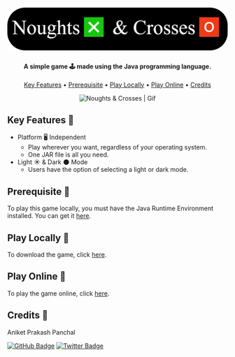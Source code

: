 <h1 align="center">
  <br>
  <img src="https://github.com/itsanikethere/noughts-and-crosses/blob/master/assets/banner.png" alt="Noughts & Crosses | Banner" width="790"></a>
  <br>
</h1>

<h4 align="center">A simple game 🕹️ made using the Java programming language.</h4>

<p align="center">
  <a href="#key-features-">Key Features</a> •
  <a href="#prerequisite-">Prerequisite</a> •
  <a href="#play-locally-">Play Locally</a> •
  <a href="#play-online-">Play Online</a> •
  <a href="#credits-">Credits</a>
</p>

<p align="center">
  <img src="https://github.com/itsanikethere/noughts-and-crosses/blob/master/assets/game.gif" alt="Noughts & Crosses | Gif" width="500">
</p>

## Key Features 🔸

* Platform 🖥️ Independent
  - Play wherever you want, regardless of your operating system.
  - One JAR file is all you need.
* Light ☀️ & Dark 🌑 Mode
  - Users have the option of selecting a light or dark mode.

## Prerequisite 🔸

To play this game locally, you must have the Java Runtime Environment installed. You can get it [here](https://www.java.com/en/download/).

## Play Locally 🔸

To download the game, click [here](https://github.com/itsanikethere/noughts-and-crosses/releases/).

## Play Online 🔸

To play the game online, click [here](https://replit.com/@itsanikethere/Noughts-and-Crosses?v=1).

## Credits 🔸

Aniket Prakash Panchal

[![GitHub Badge](https://img.shields.io/badge/GitHub-100000?style=for-the-badge&logo=github&logoColor=white)](https://github.com/itsanikethere)
[![Twitter Badge](https://img.shields.io/badge/Twitter-1DA1F2?style=for-the-badge&logo=twitter&logoColor=white)](https://twitter.com/itsanikethere)